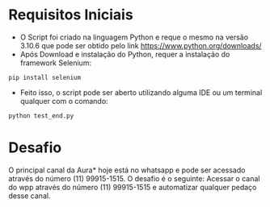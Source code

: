 # Requisitos Iniciais

* O Script foi criado na linguagem Python e reque o mesmo na versão 3.10.6 que pode ser obtido pelo link https://www.python.org/downloads/
* Após Download e instalação do Python, requer a instalação do framework Selenium:

`pip install selenium`

* Feito isso, o script pode ser aberto utilizando alguma IDE ou um terminal qualquer com o comando:

`python test_end.py`

# Desafio
O principal canal da Aura* hoje está no whatsapp e pode ser acessado através do número (11) 99915-1515.
O desafio é o seguinte:
Acessar o canal do wpp através do número (11) 99915-1515 e automatizar qualquer pedaço desse canal.
